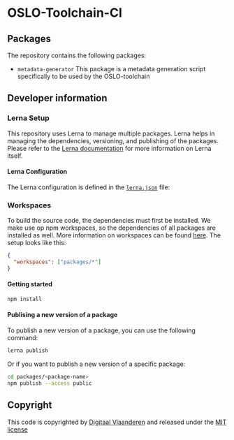 # OSLO-Toolchain-CI

## Packages

The repository contains the following packages:

- `metadata-generator` This package is a metadata generation script specifically to be used by the OSLO-toolchain

## Developer information

### Lerna Setup

This repository uses Lerna to manage multiple packages. Lerna helps in managing the dependencies, versioning, and publishing of the packages. Please refer to the [Lerna documentation](https://lerna.js.org/docs/introduction) for more information on Lerna itself.

#### Lerna Configuration

The Lerna configuration is defined in the [`lerna.json`](lerna.json) file:

### Workspaces

To build the source code, the dependencies must first be installed. We make use op npm workspaces, so the dependencies of all packages are installed as well. More information on workspaces can be found [here](https://docs.npmjs.com/cli/v10/using-npm/workspaces). The setup looks like this:

```json
{
  "workspaces": ["packages/*"]
}
```

#### Getting started

```bash
npm install
```

#### Publising a new version of a package

To publish a new version of a package, you can use the following command:

```bash
lerna publish
```

Or if you want to publish a new version of a specific package:

```bash
cd packages/<package-name>
npm publish --access public
```

## Copyright

This code is copyrighted by [Digitaal Vlaanderen](https://www.vlaanderen.be/digitaal-vlaanderen) and released under the [MIT license](./LICENSE)
